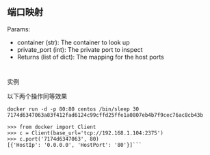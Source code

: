 ## 端口映射

Params:

* container (str): The container to look up
* private_port (int): The private port to inspect
* Returns (list of dict): The mapping for the host ports

#

实例

以下两个操作同等效果

```
docker run -d -p 80:80 centos /bin/sleep 30
7174d6347063a83f412fad6124c99cffd25ffe1a0807eb4b7f9cec76ac8cb43b

>>> from docker import Client
>>> c = Client(base_url='tcp://192.168.1.104:2375')
>>> c.port('7174d6347063', 80)
[{'HostIp': '0.0.0.0', 'HostPort': '80'}]```
